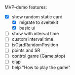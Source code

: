 MVP-demo features:
- [x] show random static card
  - [x] migrate to sveltekit
  - [x] basic ui
- [ ] show with interval time
- [ ] custom interval time
- [ ] isCardRandomPosition
- [ ] points and SR
- [ ] control game (Game.stop)
- [ ] clap
- [ ] help "How to play the game"